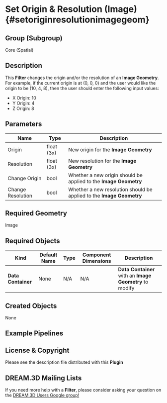 Set Origin & Resolution (Image)  {#setoriginresolutionimagegeom}
=============

## Group (Subgroup) ##

Core (Spatial)

## Description ##

This **Filter** changes the origin and/or the resolution of an **Image Geometry**. For example, if the current origin is at (0, 0, 0) and the user would like the origin to be (10, 4, 8), then the user should enter the following input values:

+ X Origin: 10
+ Y Origin: 4
+ Z Origin: 8

## Parameters ##

| Name    | Type      |  Description |
|---------|-----------|--------|
| Origin | float (3x) | New origin for the **Image Geometry** |
| Resolution | float (3x) | New resolution for the **Image Geometry** |
| Change Origin | bool | Whether a new origin should be applied to the **Image Geometry** |
| Change Resolution | bool | Whether a new resolution should be applied to the **Image Geometry** |

## Required Geometry ##

Image

## Required Objects ##

| Kind | Default Name | Type | Component Dimensions | Description |
|------|--------------|------|----------------------|-------------|
| **Data Container** | None | N/A | N/A | **Data Container** with an **Image Geometry** to modify |

## Created Objects ##

None

## Example Pipelines ##



## License & Copyright ##

Please see the description file distributed with this **Plugin**

## DREAM.3D Mailing Lists ##

If you need more help with a **Filter**, please consider asking your question on the [DREAM.3D Users Google group!](https://groups.google.com/forum/?hl=en#!forum/dream3d-users)


